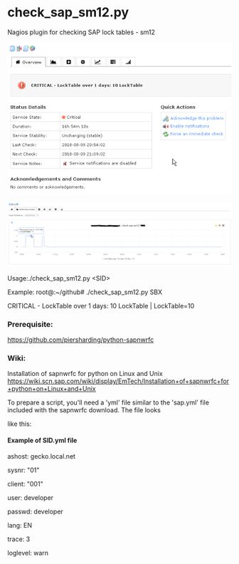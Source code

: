 # check_sap_sm12.py
Nagios plugin for checking SAP lock tables - sm12

![](/images/check_sap_sm122.png)

![](/images/check_sap_sm12.png)


Usage:./check_sap_sm12.py \<SID\> 

Example:
root@:~/github# ./check_sap_sm12.py SBX

CRITICAL - LockTable over 1 days: 10 LockTable | LockTable=10

                                                                      
### Prerequisite:
https://github.com/piersharding/python-sapnwrfc

### Wiki:
Installation of sapnwrfc for python on Linux and Unix
https://wiki.scn.sap.com/wiki/display/EmTech/Installation+of+sapnwrfc+for+python+on+Linux+and+Unix






To prepare a script, you'll need a 'yml' file similar to the 'sap.yml' file included with the sapnwrfc download. The file looks 

like this:
#### Example of SID.yml file

ashost: gecko.local.net

sysnr: "01"

client: "001"

user: developer

passwd: developer

lang: EN

trace: 3

loglevel: warn
